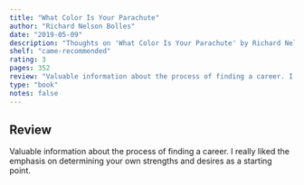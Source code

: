 ```yaml
---
title: "What Color Is Your Parachute"
author: "Richard Nelson Bolles"
date: "2019-05-09"
description: "Thoughts on 'What Color Is Your Parachute' by Richard Nelson Bolles."
shelf: "came-recommended"
rating: 3
pages: 352
review: "Valuable information about the process of finding a career. I really liked the emphasis on determining your own strengths and desires as a starting point."
type: "book"
notes: false
---
```


## Review

Valuable information about the process of finding a career. I really liked the emphasis on determining your own strengths and desires as a starting point.
